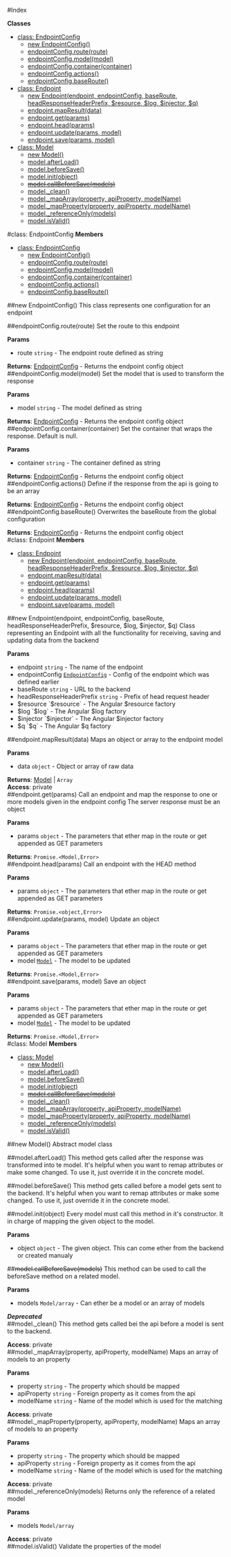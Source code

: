 #Index

**Classes**

* [class: EndpointConfig](#EndpointConfig)
  * [new EndpointConfig()](#new_EndpointConfig)
  * [endpointConfig.route(route)](#EndpointConfig#route)
  * [endpointConfig.model(model)](#EndpointConfig#model)
  * [endpointConfig.container(container)](#EndpointConfig#container)
  * [endpointConfig.actions()](#EndpointConfig#actions)
  * [endpointConfig.baseRoute()](#EndpointConfig#baseRoute)
* [class: Endpoint](#Endpoint)
  * [new Endpoint(endpoint, endpointConfig, baseRoute, headResponseHeaderPrefix, $resource, $log, $injector, $q)](#new_Endpoint)
  * [endpoint.mapResult(data)](#Endpoint#mapResult)
  * [endpoint.get(params)](#Endpoint#get)
  * [endpoint.head(params)](#Endpoint#head)
  * [endpoint.update(params, model)](#Endpoint#update)
  * [endpoint.save(params, model)](#Endpoint#save)
* [class: Model](#Model)
  * [new Model()](#new_Model)
  * [model.afterLoad()](#Model#afterLoad)
  * [model.beforeSave()](#Model#beforeSave)
  * [model.init(object)](#Model#init)
  * [~~model.callBeforeSave(models)~~](#Model#callBeforeSave)
  * [model._clean()](#Model#_clean)
  * [model._mapArray(property, apiProperty, modelName)](#Model#_mapArray)
  * [model._mapProperty(property, apiProperty, modelName)](#Model#_mapProperty)
  * [model._referenceOnly(models)](#Model#_referenceOnly)
  * [model.isValid()](#Model#isValid)
 
<a name="EndpointConfig"></a>
#class: EndpointConfig
**Members**

* [class: EndpointConfig](#EndpointConfig)
  * [new EndpointConfig()](#new_EndpointConfig)
  * [endpointConfig.route(route)](#EndpointConfig#route)
  * [endpointConfig.model(model)](#EndpointConfig#model)
  * [endpointConfig.container(container)](#EndpointConfig#container)
  * [endpointConfig.actions()](#EndpointConfig#actions)
  * [endpointConfig.baseRoute()](#EndpointConfig#baseRoute)

<a name="new_EndpointConfig"></a>
##new EndpointConfig()
This class represents one configuration for an endpoint

<a name="EndpointConfig#route"></a>
##endpointConfig.route(route)
Set the route to this endpoint

**Params**

- route `string` - The endpoint route defined as string  

**Returns**: [EndpointConfig](#EndpointConfig) - Returns the endpoint config object  
<a name="EndpointConfig#model"></a>
##endpointConfig.model(model)
Set the model that is used to transform the response

**Params**

- model `string` - The model defined as string  

**Returns**: [EndpointConfig](#EndpointConfig) - Returns the endpoint config object  
<a name="EndpointConfig#container"></a>
##endpointConfig.container(container)
Set the container that wraps the response. Default is null.

**Params**

- container `string` - The container defined as string  

**Returns**: [EndpointConfig](#EndpointConfig) - Returns the endpoint config object  
<a name="EndpointConfig#actions"></a>
##endpointConfig.actions()
Define if the response from the api is going to be an array

**Returns**: [EndpointConfig](#EndpointConfig) - Returns the endpoint config object  
<a name="EndpointConfig#baseRoute"></a>
##endpointConfig.baseRoute()
Overwrites the baseRoute from the global configuration

**Returns**: [EndpointConfig](#EndpointConfig) - Returns the endpoint config object  
<a name="Endpoint"></a>
#class: Endpoint
**Members**

* [class: Endpoint](#Endpoint)
  * [new Endpoint(endpoint, endpointConfig, baseRoute, headResponseHeaderPrefix, $resource, $log, $injector, $q)](#new_Endpoint)
  * [endpoint.mapResult(data)](#Endpoint#mapResult)
  * [endpoint.get(params)](#Endpoint#get)
  * [endpoint.head(params)](#Endpoint#head)
  * [endpoint.update(params, model)](#Endpoint#update)
  * [endpoint.save(params, model)](#Endpoint#save)

<a name="new_Endpoint"></a>
##new Endpoint(endpoint, endpointConfig, baseRoute, headResponseHeaderPrefix, $resource, $log, $injector, $q)
Class representing an Endpoint with all the functionality for receiving, saving and updating data from the backend

**Params**

- endpoint `string` - The name of the endpoint  
- endpointConfig <code>[EndpointConfig](#EndpointConfig)</code> - Config of the endpoint which was defined earlier  
- baseRoute `string` - URL to the backend  
- headResponseHeaderPrefix `string` - Prefix of head request header  
- $resource `$resource` - The Angular $resource factory  
- $log `$log` - The Angular $log factory  
- $injector `$injector` - The Angular $injector factory  
- $q `$q` - The Angular $q factory  

<a name="Endpoint#mapResult"></a>
##endpoint.mapResult(data)
Maps an object or array to the endpoint model

**Params**

- data `object` - Object or array of raw data  

**Returns**: [Model](#Model) | `Array`  
**Access**: private  
<a name="Endpoint#get"></a>
##endpoint.get(params)
Call an endpoint and map the response to one or more models given in the endpoint config
The server response must be an object

**Params**

- params `object` - The parameters that ether map in the route or get appended as GET parameters  

**Returns**: `Promise.<Model,Error>`  
<a name="Endpoint#head"></a>
##endpoint.head(params)
Call an endpoint with the HEAD method

**Params**

- params `object` - The parameters that ether map in the route or get appended as GET parameters  

**Returns**: `Promise.<object,Error>`  
<a name="Endpoint#update"></a>
##endpoint.update(params, model)
Update an object

**Params**

- params `object` - The parameters that ether map in the route or get appended as GET parameters  
- model <code>[Model](#Model)</code> - The model to be updated  

**Returns**: `Promise.<Model,Error>`  
<a name="Endpoint#save"></a>
##endpoint.save(params, model)
Save an object

**Params**

- params `object` - The parameters that ether map in the route or get appended as GET parameters  
- model <code>[Model](#Model)</code> - The model to be updated  

**Returns**: `Promise.<Model,Error>`  
<a name="Model"></a>
#class: Model
**Members**

* [class: Model](#Model)
  * [new Model()](#new_Model)
  * [model.afterLoad()](#Model#afterLoad)
  * [model.beforeSave()](#Model#beforeSave)
  * [model.init(object)](#Model#init)
  * [~~model.callBeforeSave(models)~~](#Model#callBeforeSave)
  * [model._clean()](#Model#_clean)
  * [model._mapArray(property, apiProperty, modelName)](#Model#_mapArray)
  * [model._mapProperty(property, apiProperty, modelName)](#Model#_mapProperty)
  * [model._referenceOnly(models)](#Model#_referenceOnly)
  * [model.isValid()](#Model#isValid)

<a name="new_Model"></a>
##new Model()
Abstract model class

<a name="Model#afterLoad"></a>
##model.afterLoad()
This method gets called after the response was transformed into te model.
It's helpful when you want to remap attributes or make some changed.
To use it, just override it in the concrete model.

<a name="Model#beforeSave"></a>
##model.beforeSave()
This method gets called before a model gets sent to the backend.
It's helpful when you want to remap attributes or make some changed.
To use it, just override it in the concrete model.

<a name="Model#init"></a>
##model.init(object)
Every model must call this method in it's constructor. It in charge of mapping the given object to the model.

**Params**

- object `object` - The given object. This can come ether from the backend or created manualy  

<a name="Model#callBeforeSave"></a>
##~~model.callBeforeSave(models)~~
This method can be used to call the beforeSave method on a related model.

**Params**

- models `Model/array` - Can ether be a model or an array of models  

***Deprecated***  
<a name="Model#_clean"></a>
##model._clean()
This method gets called bei the api before a model is sent to the backend.

**Access**: private  
<a name="Model#_mapArray"></a>
##model._mapArray(property, apiProperty, modelName)
Maps an array of models to an property

**Params**

- property `string` - The property which should be mapped  
- apiProperty `string` - Foreign property as it comes from the api  
- modelName `string` - Name of the model which is used for the matching  

**Access**: private  
<a name="Model#_mapProperty"></a>
##model._mapProperty(property, apiProperty, modelName)
Maps an array of models to an property

**Params**

- property `string` - The property which should be mapped  
- apiProperty `string` - Foreign property as it comes from the api  
- modelName `string` - Name of the model which is used for the matching  

**Access**: private  
<a name="Model#_referenceOnly"></a>
##model._referenceOnly(models)
Returns only the reference of a related model

**Params**

- models `Model/array`  

**Access**: private  
<a name="Model#isValid"></a>
##model.isValid()
Validate the properties of the model

